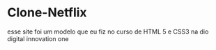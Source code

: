 # Clone-Netflix
esse site foi um modelo que eu fiz no curso de HTML 5 e CSS3 na dio digital innovation one
